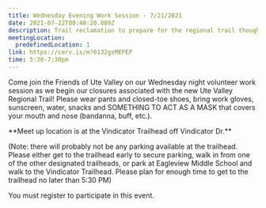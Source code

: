 ```yaml
---
title: Wednesday Evening Work Session - 7/21/2021
date: 2021-07-22T00:40:20.089Z
description: Trail reclamation to prepare for the regional trail though Ute Valley Park.
meetingLocation:
  predefinedLocation: 1
link: https://cerv.is/m?0132gsMEPEP
time: 5:30-7:30pm
---
```

Come join the Friends of Ute Valley on our Wednesday night volunteer work session as we begin our closures associated with the new Ute Valley Regional Trail! Please wear pants and closed-toe shoes, bring work gloves, sunscreen, water, snacks and SOMETHING TO ACT AS A MASK that covers your mouth and nose (bandanna, buff, etc.).

\*\*Meet up location is at the Vindicator Trailhead off Vindicator Dr.\*\*

(Note: there will probably not be any parking available at the trailhead. Please either get to the trailhead early to secure parking, walk in from one of the other designated trailheads, or park at Eagleview Middle School and walk to the Vindicator Trailhead. Please plan for enough time to get to the trailhead no later than 5:30 PM)

You must register to participate in this event.